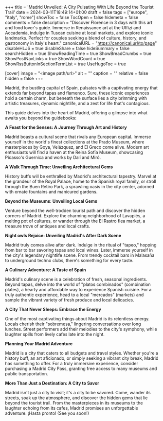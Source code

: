 +++
title = 'Madrid Unveiled: A City Pulsating With Life Beyond the Tourist Trail'
date = 2024-03-11T18:49:14+01:00
draft = false
tags = ["europe", "italy", "rome"]
showToc = false
TocOpen = false
hidemeta = false
comments = false
description = "Discover Florence in 3 days with this art and food lover's guide. Immerse in Renaissance art at the Uffizi and Accademia, indulge in Tuscan cuisine at local markets, and explore iconic landmarks. Perfect for couples seeking a blend of culture, history, and gastronomy in Italy's heart."
canonicalURL = "https://canonical.url/to/page"
disableHLJS = true
disableShare = false
hideSummary = false
searchHidden = true
ShowReadingTime = true
ShowBreadCrumbs = true
ShowPostNavLinks = true
ShowWordCount = true
ShowRssButtonInSectionTermList = true
UseHugoToc = true

[cover]
image = "<image path/url>"
alt = "<alt text>"
caption = "<text>"
relative = false
hidden = false
+++

Madrid, the bustling capital of Spain, pulsates with a captivating energy that extends far beyond tapas and flamenco. Sure, these iconic experiences hold a certain charm, but beneath the surface lies a city brimming with artistic treasures, dynamic nightlife, and a zest for life that's contagious. 

This guide delves into the heart of Madrid, offering a glimpse into what awaits you beyond the guidebooks:

**A Feast for the Senses: A Journey Through Art and History**

Madrid boasts a cultural scene that rivals any European capital.  Immerse yourself in the world's finest collections at the Prado Museum, where masterpieces by Goya, Velázquez, and El Greco come alive.  Modern art enthusiasts will find a haven at the Reina Sofía Museum, showcasing Picasso's Guernica and works by Dalí and Miró. 

**A Walk Through Time: Unveiling Architectural Gems**

History buffs will be enthralled by Madrid's architectural tapestry.  Marvel at the grandeur of the Royal Palace, home to the Spanish royal family, or stroll through the Buen Retiro Park, a sprawling oasis in the city center, adorned with ornate fountains and manicured gardens. 

**Beyond the Museums: Unveiling Local Gems**

Venture beyond the well-trodden tourist path and discover the hidden corners of Madrid. Explore the charming neighborhood of Lavapiés, a melting pot of cultures, or wander through the El Rastro flea market, a treasure trove of antiques and local crafts. 

**Night owls Rejoice: Unveiling Madrid's After Dark Scene**

Madrid truly comes alive after dark.  Indulge in the ritual of "tapeo," hopping from bar to bar savoring tapas and local wines.  Later, immerse yourself in the city's legendary nightlife scene. From trendy cocktail bars in Malasaña to underground techno clubs, there's something for every taste.

**A Culinary Adventure: A Taste of Spain**

Madrid's culinary scene is a celebration of fresh, seasonal ingredients. Beyond tapas, delve into the world of "platos combinados" (combination plates), a hearty and affordable way to experience Spanish cuisine.  For a truly authentic experience, head to a local "mercados" (markets) and sample the vibrant variety of fresh produce and local delicacies.

**A City That Never Sleeps:  Embrace the Energy**

One of the most captivating things about Madrid is its relentless energy.  Locals cherish their "sobremesa," lingering conversations over long lunches.  Street performers add their melodies to the city's symphony, while laughter spills from lively cafes late into the night. 

**Planning Your Madrid Adventure**

Madrid is a city that caters to all budgets and travel styles.  Whether you're a history buff, an art aficionado, or simply seeking a vibrant city break, Madrid has something to offer.  For a truly immersive experience, consider purchasing a Madrid City Pass, granting free access to many museums and public transportation. 

**More Than Just a Destination: A City to Savor**

Madrid isn't just a city to visit; it's a city to be savored.  Come, wander its streets, soak up the atmosphere, and discover the hidden gems that lie beyond the tourist trail.  From the masterpieces in its museums to the laughter echoing from its cafes, Madrid promises an unforgettable adventure.  ¡Hasta pronto! (See you soon!)
